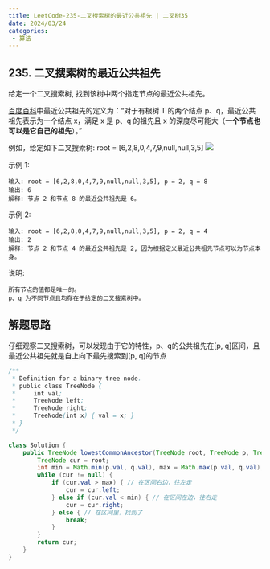 ```yaml
---
title: LeetCode-235-二叉搜索树的最近公共祖先 | 二叉树35
date: 2024/03/24
categories:
 - 算法
---
```

## 235. 二叉搜索树的最近公共祖先
给定一个二叉搜索树, 找到该树中两个指定节点的最近公共祖先。

[百度百科](https://baike.baidu.com/item/%E6%9C%80%E8%BF%91%E5%85%AC%E5%85%B1%E7%A5%96%E5%85%88/8918834?fr=aladdin)中最近公共祖先的定义为：“对于有根树 T 的两个结点 p、q，最近公共祖先表示为一个结点 x，满足 x 是 p、q 的祖先且 x 的深度尽可能大（**一个节点也可以是它自己的祖先**）。”

例如，给定如下二叉搜索树:  root = [6,2,8,0,4,7,9,null,null,3,5]
![](/image/2024032406.png)
 

示例 1:
```
输入: root = [6,2,8,0,4,7,9,null,null,3,5], p = 2, q = 8
输出: 6 
解释: 节点 2 和节点 8 的最近公共祖先是 6。
```
示例 2:
```
输入: root = [6,2,8,0,4,7,9,null,null,3,5], p = 2, q = 4
输出: 2
解释: 节点 2 和节点 4 的最近公共祖先是 2, 因为根据定义最近公共祖先节点可以为节点本身。
```

说明:
```
所有节点的值都是唯一的。
p、q 为不同节点且均存在于给定的二叉搜索树中。
```

## 解题思路
仔细观察二叉搜索树，可以发现由于它的特性，p、q的公共祖先在[p, q]区间，且最近公共祖先就是自上向下最先搜索到[p, q]的节点

```java
/**
 * Definition for a binary tree node.
 * public class TreeNode {
 *     int val;
 *     TreeNode left;
 *     TreeNode right;
 *     TreeNode(int x) { val = x; }
 * }
 */

class Solution {
    public TreeNode lowestCommonAncestor(TreeNode root, TreeNode p, TreeNode q) {
        TreeNode cur = root;
        int min = Math.min(p.val, q.val), max = Math.max(p.val, q.val);
        while (cur != null) {
            if (cur.val > max) { // 在区间右边，往左走
                cur = cur.left;
            } else if (cur.val < min) { // 在区间左边，往右走
                cur = cur.right;
            } else { // 在区间里，找到了
                break;
            }
        }
        return cur;
    }
}
```